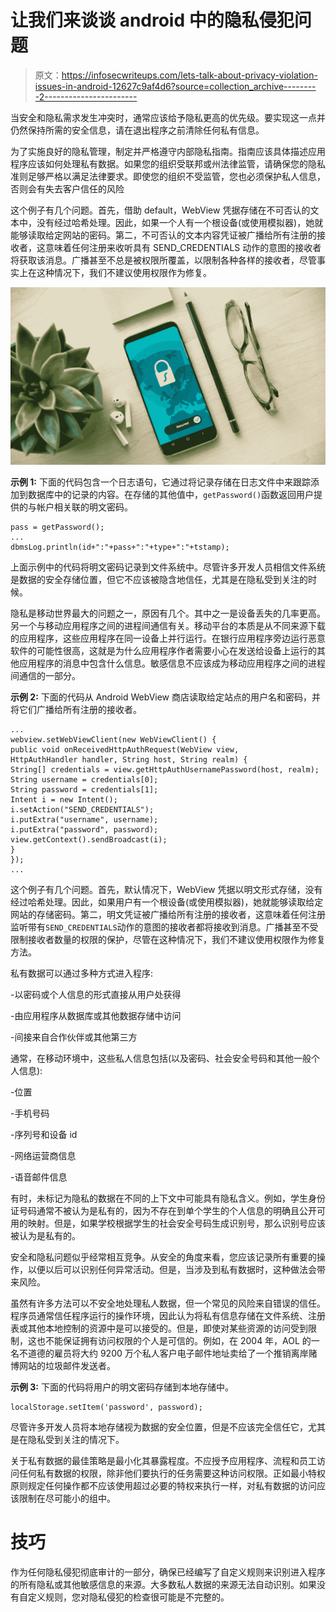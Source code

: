 # 让我们来谈谈 android 中的隐私侵犯问题

> 原文：<https://infosecwriteups.com/lets-talk-about-privacy-violation-issues-in-android-12627c9af4d6?source=collection_archive---------2----------------------->

当安全和隐私需求发生冲突时，通常应该给予隐私更高的优先级。要实现这一点并仍然保持所需的安全信息，请在退出程序之前清除任何私有信息。

为了实施良好的隐私管理，制定并严格遵守内部隐私指南。指南应该具体描述应用程序应该如何处理私有数据。如果您的组织受联邦或州法律监管，请确保您的隐私准则足够严格以满足法律要求。即使您的组织不受监管，您也必须保护私人信息，否则会有失去客户信任的风险

这个例子有几个问题。首先，借助 default，WebView 凭据存储在不可否认的文本中，没有经过哈希处理。因此，如果一个人有一个根设备(或使用模拟器)，她就能够读取给定网站的密码。第二，不可否认的文本内容凭证被广播给所有注册的接收者，这意味着任何注册来收听具有 SEND_CREDENTIALS 动作的意图的接收者将获取该消息。广播甚至不总是被权限所覆盖，以限制各种各样的接收者，尽管事实上在这种情况下，我们不建议使用权限作为修复。

![](img/0521f40bd68581b418380734cbe52788.png)

**示例 1:** 下面的代码包含一个日志语句，它通过将记录存储在日志文件中来跟踪添加到数据库中的记录的内容。在存储的其他值中，`getPassword()`函数返回用户提供的与帐户相关联的明文密码。

```
pass = getPassword();
...
dbmsLog.println(id+":"+pass+":"+type+":"+tstamp);
```

上面示例中的代码将明文密码记录到文件系统中。尽管许多开发人员相信文件系统是数据的安全存储位置，但它不应该被隐含地信任，尤其是在隐私受到关注的时候。

隐私是移动世界最大的问题之一，原因有几个。其中之一是设备丢失的几率更高。另一个与移动应用程序之间的进程间通信有关。移动平台的本质是从不同来源下载的应用程序，这些应用程序在同一设备上并行运行。在银行应用程序旁边运行恶意软件的可能性很高，这就是为什么应用程序作者需要小心在发送给设备上运行的其他应用程序的消息中包含什么信息。敏感信息不应该成为移动应用程序之间的进程间通信的一部分。

**示例 2:** 下面的代码从 Android WebView 商店读取给定站点的用户名和密码，并将它们广播给所有注册的接收者。

```
...
webview.setWebViewClient(new WebViewClient() {
public void onReceivedHttpAuthRequest(WebView view,
HttpAuthHandler handler, String host, String realm) {
String[] credentials = view.getHttpAuthUsernamePassword(host, realm);
String username = credentials[0];
String password = credentials[1];
Intent i = new Intent();
i.setAction("SEND_CREDENTIALS");
i.putExtra("username", username);
i.putExtra("password", password);
view.getContext().sendBroadcast(i);
}
});
...
```

这个例子有几个问题。首先，默认情况下，WebView 凭据以明文形式存储，没有经过哈希处理。因此，如果用户有一个根设备(或使用模拟器)，她就能够读取给定网站的存储密码。第二，明文凭证被广播给所有注册的接收者，这意味着任何注册监听带有`SEND_CREDENTIALS`动作的意图的接收者都将接收到消息。广播甚至不受限制接收者数量的权限的保护，尽管在这种情况下，我们不建议使用权限作为修复方法。

私有数据可以通过多种方式进入程序:

-以密码或个人信息的形式直接从用户处获得

-由应用程序从数据库或其他数据存储中访问

-间接来自合作伙伴或其他第三方

通常，在移动环境中，这些私人信息包括(以及密码、社会安全号码和其他一般个人信息):

-位置

-手机号码

-序列号和设备 id

-网络运营商信息

-语音邮件信息

有时，未标记为隐私的数据在不同的上下文中可能具有隐私含义。例如，学生身份证号码通常不被认为是私有的，因为不存在到单个学生的个人信息的明确且公开可用的映射。但是，如果学校根据学生的社会安全号码生成识别号，那么识别号应该被认为是私有的。

安全和隐私问题似乎经常相互竞争。从安全的角度来看，您应该记录所有重要的操作，以便以后可以识别任何异常活动。但是，当涉及到私有数据时，这种做法会带来风险。

虽然有许多方法可以不安全地处理私人数据，但一个常见的风险来自错误的信任。程序员通常信任程序运行的操作环境，因此认为将私有信息存储在文件系统、注册表或其他本地控制的资源中是可以接受的。但是，即使对某些资源的访问受到限制，这也不能保证拥有访问权限的个人是可信的。例如，在 2004 年，AOL 的一名不道德的雇员将大约 9200 万个私人客户电子邮件地址卖给了一个推销离岸赌博网站的垃圾邮件发送者。

**示例 3:** 下面的代码将用户的明文密码存储到本地存储中。

```
localStorage.setItem('password', password);
```

尽管许多开发人员将本地存储视为数据的安全位置，但是不应该完全信任它，尤其是在隐私受到关注的情况下。

关于私有数据的最佳策略是最小化其暴露程度。不应授予应用程序、流程和员工访问任何私有数据的权限，除非他们要执行的任务需要这种访问权限。正如最小特权原则规定任何操作都不应该使用超过必要的特权来执行一样，对私有数据的访问应该限制在尽可能小的组中。

# 技巧

作为任何隐私侵犯彻底审计的一部分，确保已经编写了自定义规则来识别进入程序的所有隐私或其他敏感信息的来源。大多数私人数据的来源无法自动识别。如果没有自定义规则，您对隐私侵犯的检查很可能是不完整的。